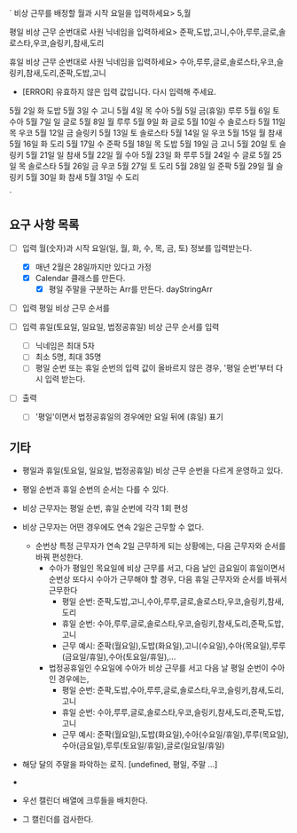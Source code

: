 `
비상 근무를 배정할 월과 시작 요일을 입력하세요> 5,월

평일 비상 근무 순번대로 사원 닉네임을 입력하세요> 준팍,도밥,고니,수아,루루,글로,솔로스타,우코,슬링키,참새,도리

휴일 비상 근무 순번대로 사원 닉네임을 입력하세요> 수아,루루,글로,솔로스타,우코,슬링키,참새,도리,준팍,도밥,고니

- [ERROR] 유효하지 않은 입력 값입니다. 다시 입력해 주세요.

5월 2일 화 도밥
5월 3일 수 고니
5월 4일 목 수아
5월 5일 금(휴일) 루루
5월 6일 토 수아
5월 7일 일 글로
5월 8일 월 루루
5월 9일 화 글로
5월 10일 수 솔로스타
5월 11일 목 우코
5월 12일 금 슬링키
5월 13일 토 솔로스타
5월 14일 일 우코
5월 15일 월 참새
5월 16일 화 도리
5월 17일 수 준팍
5월 18일 목 도밥
5월 19일 금 고니
5월 20일 토 슬링키
5월 21일 일 참새
5월 22일 월 수아
5월 23일 화 루루
5월 24일 수 글로
5월 25일 목 솔로스타
5월 26일 금 우코
5월 27일 토 도리
5월 28일 일 준팍
5월 29일 월 슬링키
5월 30일 화 참새
5월 31일 수 도리

`

## 요구 사항 목록

- [ ] 입력 월(숫자)과 시작 요일(일, 월, 화, 수, 목, 금, 토) 정보를 입력받는다.
  - [x] 매년 2월은 28일까지만 있다고 가정
  - [x] Calendar 클래스를 만든다.
    - [x] 평일 주말을 구분하는 Arr를 만든다. dayStringArr
- [ ] 입력 평일 비상 근무 순서를
- [ ] 입력 휴일(토요일, 일요일, 법정공휴일) 비상 근무 순서를 입력

  - [ ] 닉네임은 최대 5자
  - [ ] 최소 5명, 최대 35명
  - [ ] 평일 순번 또는 휴일 순번의 입력 값이 올바르지 않은 경우, '평일 순번'부터 다시 입력 받는다.

- [ ] 출력
  - [ ] '평일'이면서 법정공휴일의 경우에만 요일 뒤에 (휴일) 표기

## 기타

- 평일과 휴일(토요일, 일요일, 법정공휴일) 비상 근무 순번을 다르게 운영하고 있다.
- 평일 순번과 휴일 순번의 순서는 다를 수 있다.
- 비상 근무자는 평일 순번, 휴일 순번에 각각 1회 편성
- 비상 근무자는 어떤 경우에도 연속 2일은 근무할 수 없다.

  - 순번상 특정 근무자가 연속 2일 근무하게 되는 상황에는, 다음 근무자와 순서를 바꿔 편성한다.
    - 수아가 평일인 목요일에 비상 근무를 서고, 다음 날인 금요일이 휴일이면서 순번상 또다시 수아가 근무해야 할 경우, 다음 휴일 근무자와 순서를 바꿔서 근무한다
      - 평일 순번: 준팍,도밥,고니,수아,루루,글로,솔로스타,우코,슬링키,참새,도리
      - 휴일 순번: 수아,루루,글로,솔로스타,우코,슬링키,참새,도리,준팍,도밥,고니
      - 근무 예시: 준팍(월요일),도밥(화요일),고니(수요일),수아(목요일),루루(금요일/휴일),수아(토요일/휴일),...
    - 법정공휴일인 수요일에 수아가 비상 근무를 서고 다음 날 평일 순번이 수아인 경우에는,
      - 평일 순번: 준팍,도밥,수아,루루,글로,솔로스타,우코,슬링키,참새,도리,고니
      - 휴일 순번: 수아,루루,글로,솔로스타,우코,슬링키,참새,도리,준팍,도밥,고니
      - 근무 예시: 준팍(월요일),도밥(화요일),수아(수요일/휴일),루루(목요일),수아(금요일),루루(토요일/휴일),글로(일요일/휴일)

- 해당 달의 주말을 파악하는 로직. [undefined, 평일, 주말 ...]
-
- 우선 캘린더 배열에 크루들을 배치한다.
- 그 캘린더를 검사한다.
